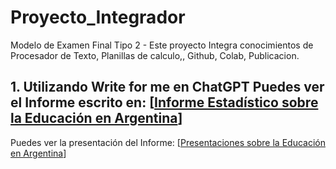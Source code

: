 # Proyecto_Integrador
 Modelo de Examen Final Tipo 2 - Este proyecto Integra conocimientos de Procesador de Texto, Planillas de calculo,, Github, Colab, Publicacion.

## 1. Utilizando Write for me en ChatGPT Puedes ver el Informe escrito en: [[Informe Estadístico sobre la Educación en Argentina](https://chatgpt.com/share/6738d243-2794-8009-8d22-c86123e625fa)]

Puedes ver la presentación del Informe: [[Presentaciones sobre la Educación en Argentina](https://gamma.app/docs/Informe-de-Educacion-en-Argentina-flksuqiffojtu6l)]
